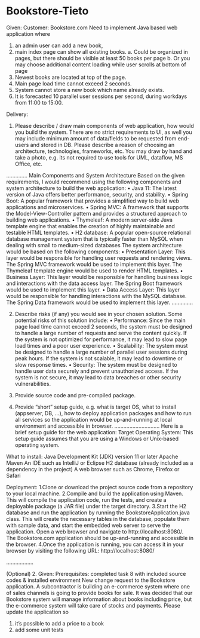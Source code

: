 # Bookstore-Tieto
Given:
Customer: Bookstore.com
Need to implement Java based web application where 
1. an admin user can add a new book,
2. main index page can show all existing books.
a. Could be organized in pages, but there should be visible at least 50 books 
per page
b. Or you may choose additional content loading while user scrolls at bottom of 
page 
3. Newest books are located at top of the page.
4. Main page load time cannot exceed 2 seconds.
5. System cannot store a new book which name already exists.
6. It is forecasted 10 parallel user sessions per second, during workdays from 11:00 to 
15:00.

Delivery:
1. Please describe / draw main components of web application, how would you build the 
system. There are no strict requirements to UI, as well you may include minimum amount of 
data/fields to be requested from end-users and stored in DB. Please describe a reason of 
choosing an architecture, technologies, frameworks, etc. You may draw by hand and take a 
photo, e.g. its not required to use tools for UML, dataflow, MS Office, etc.

..............
Main Components and System Architecture Based on the given requirements, I would recommend using the following components and system architecture to build the web application:
•	Java 11: The latest version of Java offers better performance, security, and stability.
•	Spring Boot: A popular framework that provides a simplified way to build web applications and microservices.
•	Spring MVC: A framework that supports the Model-View-Controller pattern and provides a structured approach to building web applications.
•	Thymeleaf: A modern server-side Java template engine that enables the creation of highly maintainable and testable HTML templates.
•	H2 database: A popular open-source relational database management system that is typically faster than MySQL when dealing with small to medium-sized databases
The system architecture would be based on the following components:
•	Presentation Layer: This layer would be responsible for handling user requests and rendering views. The Spring MVC framework would be used to implement this layer. The Thymeleaf template engine would be used to render HTML templates.
•	Business Layer: This layer would be responsible for handling business logic and interactions with the data access layer. The Spring Boot framework would be used to implement this layer.
•	Data Access Layer: This layer would be responsible for handling interactions with the MySQL database. The Spring Data framework would be used to implement this layer.
..............

2. Describe risks (if any) you would see in your chosen solution.
Some potential risks of this solution include:
•	Performance: Since the main page load time cannot exceed 2 seconds, the system must be designed to handle a large number of requests and serve the content quickly. If the system is not optimized for performance, it may lead to slow page load times and a poor user experience.
•	Scalability: The system must be designed to handle a large number of parallel user sessions during peak hours. If the system is not scalable, it may lead to downtime or slow response times.
•	Security: The system must be designed to handle user data securely and prevent unauthorized access. If the system is not secure, it may lead to data breaches or other security vulnerabilities.

3. Provide source code and pre-compiled package.
4. Provide “short” setup guide, e.g. what is target OS, what to install (appserver, DB, …), 
how to deploy application packages and how to run all services so the application would be 
up-and-running at local environment and accessible in browser.
..............................
Here is a brief setup guide for the web application:
Target Operating System:
This setup guide assumes that you are using a Windows or Unix-based operating system.

What to install:
Java Development Kit (JDK) version 11 or later
Apache Maven
An IDE such as IntelliJ or Eclipse
H2 database (already included as a dependency in the project)
A web browser such as Chrome, Firefox or Safari

Deployment:
1.Clone or download the project source code from a repository to your local machine.
2.Compile and build the application using Maven. This will compile the application code, run the tests, and create a deployable package (a JAR file) under the target directory.
3.Start the H2 database and run the application by running the BookstoreApplication.java class. This will create the necessary tables in the database, populate them with sample data, and start the embedded web server to serve the application.
Open a web browser and navigate to http://localhost:8080/. The Bookstore.com application should be up-and-running and accessible in the browser.
4.Once the application is running, you can access it in your browser by visiting the following URL: http://localhost:8080/ 

..................

(Optional) 2. Given:
Prerequisites: completed task 8 with included source codes & installed environment
New change request to the Bookstore application.
A subcontractor is building an e-commerce system where one of sales channels is going to 
provide books for sale. It was decided that our Bookstore system will manage information 
about books including price, but the e-commerce system will take care of stocks and 
payments.
Please update the application so 
1. it’s possible to add a price to a book
2. add some unit tests
